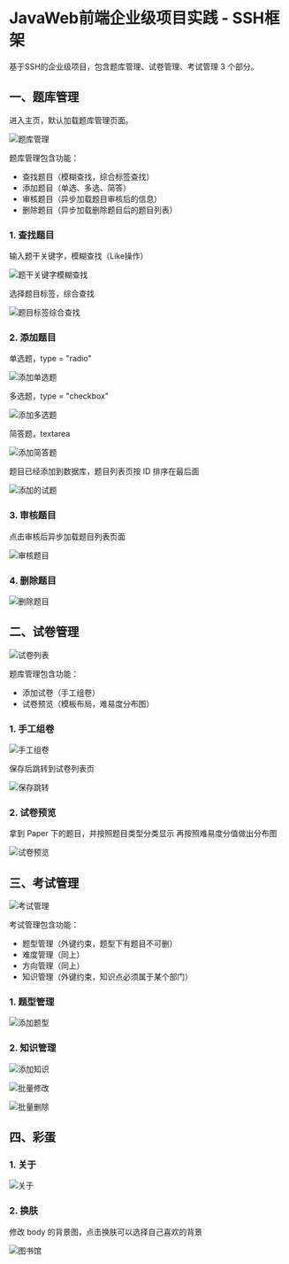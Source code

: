 # JavaWeb前端企业级项目实践 - SSH框架

基于SSH的企业级项目，包含题库管理、试卷管理、考试管理 3 个部分。

## 一、题库管理

进入主页，默认加载题库管理页面。

![题库管理](http://upload-images.jianshu.io/upload_images/1877813-990fcb2b7bec4c7f.png?imageMogr2/auto-orient/strip%7CimageView2/2/w/1240)

题库管理包含功能：
- 查找题目（模糊查找，综合标签查找）
- 添加题目（单选、多选、简答）
- 审核题目（异步加载题目审核后的信息）
- 删除题目（异步加载删除题目后的题目列表）

### 1. 查找题目

输入题干关键字，模糊查找（Like操作）

![题干关键字模糊查找](http://upload-images.jianshu.io/upload_images/1877813-379cce4df09617e7.png?imageMogr2/auto-orient/strip%7CimageView2/2/w/1240)

选择题目标签，综合查找

![题目标签综合查找](http://upload-images.jianshu.io/upload_images/1877813-efb01d5eea3553d7.png?imageMogr2/auto-orient/strip%7CimageView2/2/w/1240)

### 2. 添加题目

单选题，type = "radio"

![添加单选题](http://upload-images.jianshu.io/upload_images/1877813-66821e5fab6af1fb.png?imageMogr2/auto-orient/strip%7CimageView2/2/w/1240)

多选题，type = "checkbox"


![添加多选题](http://upload-images.jianshu.io/upload_images/1877813-061eedb0896c64c3.png?imageMogr2/auto-orient/strip%7CimageView2/2/w/1240)

简答题，textarea

![添加简答题](http://upload-images.jianshu.io/upload_images/1877813-6358e20f62939e74.png?imageMogr2/auto-orient/strip%7CimageView2/2/w/1240)

题目已经添加到数据库，题目列表页按 ID 排序在最后面

![添加的试题](http://upload-images.jianshu.io/upload_images/1877813-afc73a3307748f60.png?imageMogr2/auto-orient/strip%7CimageView2/2/w/1240)

### 3. 审核题目

点击审核后异步加载题目列表页面

![审核题目](http://upload-images.jianshu.io/upload_images/1877813-37b20bc8f04a71c5.png?imageMogr2/auto-orient/strip%7CimageView2/2/w/1240)

### 4. 删除题目

![删除题目](http://upload-images.jianshu.io/upload_images/1877813-0fd3c48fcbec7782.png?imageMogr2/auto-orient/strip%7CimageView2/2/w/1240)


## 二、试卷管理

![试卷列表](http://upload-images.jianshu.io/upload_images/1877813-7c731034399ba333.png?imageMogr2/auto-orient/strip%7CimageView2/2/w/1240)

题库管理包含功能：
- 添加试卷（手工组卷）
- 试卷预览（模板布局，难易度分布图）

### 1. 手工组卷

![手工组卷](http://upload-images.jianshu.io/upload_images/1877813-e9f66b79b6fc63ce.png?imageMogr2/auto-orient/strip%7CimageView2/2/w/1240)

保存后跳转到试卷列表页

![保存跳转](http://upload-images.jianshu.io/upload_images/1877813-de0783dd5ec0dccb.png?imageMogr2/auto-orient/strip%7CimageView2/2/w/1240)


### 2. 试卷预览
拿到 Paper 下的题目，并按照题目类型分类显示
再按照难易度分值做出分布图

![试卷预览](http://upload-images.jianshu.io/upload_images/1877813-f5b181dc838712cd.png?imageMogr2/auto-orient/strip%7CimageView2/2/w/1240)

## 三、考试管理

![考试管理](http://upload-images.jianshu.io/upload_images/1877813-8afb2ef0888faa0f.png?imageMogr2/auto-orient/strip%7CimageView2/2/w/1240)

考试管理包含功能：
- 题型管理（外键约束，题型下有题目不可删）
- 难度管理（同上）
- 方向管理（同上）
- 知识管理（外键约束，知识点必须属于某个部门）

### 1. 题型管理

![添加题型](http://upload-images.jianshu.io/upload_images/1877813-5f1c01bbc5b45a1d.png?imageMogr2/auto-orient/strip%7CimageView2/2/w/1240)

### 2. 知识管理

![添加知识](http://upload-images.jianshu.io/upload_images/1877813-9abe645525c5b829.png?imageMogr2/auto-orient/strip%7CimageView2/2/w/1240)

![批量修改](http://upload-images.jianshu.io/upload_images/1877813-0575701607d17447.png?imageMogr2/auto-orient/strip%7CimageView2/2/w/1240)

![批量删除](http://upload-images.jianshu.io/upload_images/1877813-69d9fabfec61e1a5.png?imageMogr2/auto-orient/strip%7CimageView2/2/w/1240)

## 四、彩蛋

### 1. 关于

![关于](http://upload-images.jianshu.io/upload_images/1877813-d58d134d20b1ef82.png?imageMogr2/auto-orient/strip%7CimageView2/2/w/1240)

### 2. 换肤
修改 body 的背景图，点击换肤可以选择自己喜欢的背景

![图书馆](http://upload-images.jianshu.io/upload_images/1877813-ef622039b382cfab.png?imageMogr2/auto-orient/strip%7CimageView2/2/w/1240)

